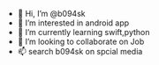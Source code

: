 - 👋 Hi, I’m @b094sk
- 👀 I’m interested in android app
- 🌱 I’m currently learning swift,python
- 💞️ I’m looking to collaborate on Job
- 📫 search b094sk on spcial media

<!---
b094sk/b094sk is a ✨ special ✨ repository because its `README.md` (this file) appears on your GitHub profile.
You can click the Preview link to take a look at your changes.
--->
